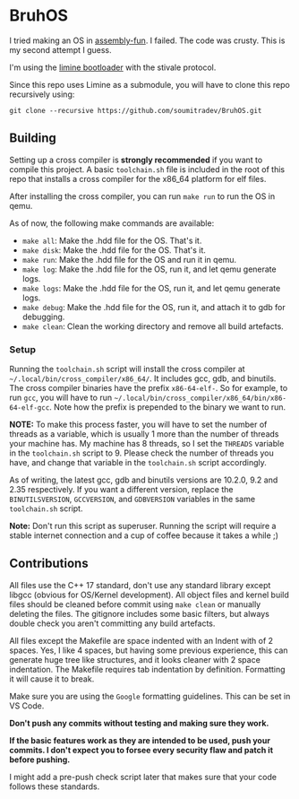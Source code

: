 # BruhOS

I tried making an OS in [assembly-fun](https://github.com/soumitradev/assembly-fun). I failed. The code was crusty. This is my second attempt I guess.

I'm using the [limine bootloader](https://github.com/limine-bootloader/limine) with the stivale protocol.

Since this repo uses Limine as a submodule, you will have to clone this repo recursively using:

```
git clone --recursive https://github.com/soumitradev/BruhOS.git
```

## Building

Setting up a cross compiler is **strongly recommended** if you want to compile this project. A basic `toolchain.sh` file is included in the root of this repo that installs a cross compiler for the x86_64 platform for elf files.

After installing the cross compiler, you can run `make run` to run the OS in qemu.

As of now, the following make commands are available:

- `make all`: Make the .hdd file for the OS. That's it.
- `make disk`: Make the .hdd file for the OS. That's it.
- `make run`: Make the .hdd file for the OS and run it in qemu.
- `make log`: Make the .hdd file for the OS, run it, and let qemu generate logs.
- `make logs`: Make the .hdd file for the OS, run it, and let qemu generate logs.
- `make debug`: Make the .hdd file for the OS, run it, and attach it to gdb for debugging.
- `make clean`: Clean the working directory and remove all build artefacts.

### Setup

Running the `toolchain.sh` script will install the cross compiler at `~/.local/bin/cross_compiler/x86_64/`. It includes gcc, gdb, and binutils. The cross compiler binaries have the prefix `x86-64-elf-`. So for example, to run `gcc`, you will have to run `~/.local/bin/cross_compiler/x86_64/bin/x86-64-elf-gcc`. Note how the prefix is prepended to the binary we want to run.

**NOTE:** To make this process faster, you will have to set the number of threads as a variable, which is usually 1 more than the number of threads your machine has. My machine has 8 threads, so I set the `THREADS` variable in the `toolchain.sh` script to 9. Please check the number of threads you have, and change that variable in the `toolchain.sh` script accordingly.

As of writing, the latest gcc, gdb and binutils versions are 10.2.0, 9.2 and 2.35 respectively. If you want a different version, replace the `BINUTILSVERSION`, `GCCVERSION`, and `GDBVERSION` variables in the same `toolchain.sh` script.

**Note:** Don't run this script as superuser. Running the script will require a stable internet connection and a cup of coffee because it takes a while ;)

## Contributions

All files use the C++ 17 standard, don't use any standard library except libgcc (obvious for OS/Kernel development). All object files and kernel build files should be cleaned before commit using `make clean` or manually deleting the files. The gitignore includes some basic filters, but always double check you aren't committing any build artefacts.

All files except the Makefile are space indented with an Indent with of 2 spaces. Yes, I like 4 spaces, but having some previous experience, this can generate huge tree like structures, and it looks cleaner with 2 space indentation. The Makefile requires tab indentation by definition. Formatting it will cause it to break.

Make sure you are using the `Google` formatting guidelines. This can be set in VS Code.

**Don't push any commits without testing and making sure they work.**

**If the basic features work as they are intended to be used, push your commits. I don't expect you to forsee every security flaw and patch it before pushing.**

I might add a pre-push check script later that makes sure that your code follows these standards.
